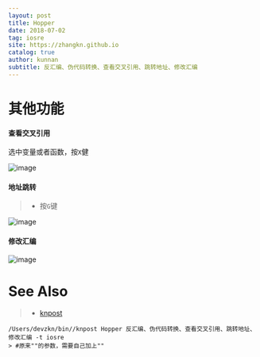 ```yaml
---
layout: post
title: Hopper
date: 2018-07-02
tag: iosre
site: https://zhangkn.github.io
catalog: true
author: kunnan
subtitle: 反汇编、伪代码转换、查看交叉引用、跳转地址、修改汇编
---
```




# 其他功能

####  查看交叉引用

选中变量或者函数，按`X`健

![image](https://ws1.sinaimg.cn/large/af39b376gy1fsv90mp442j216y0m8mz3.jpg)

#### 地址跳转

> * 按`G`键

![image](https://ws1.sinaimg.cn/large/af39b376gy1fsv8zd1kxmj20qu066q3l.jpg)



#### 修改汇编



![image](https://ws1.sinaimg.cn/large/af39b376gy1fsv928vvncj20is0wwjz1.jpg)

# See Also 

>* [knpost](https://github.com/zhangkn/KNBin/blob/master/knpost) 
>
```
/Users/devzkn/bin//knpost Hopper 反汇编、伪代码转换、查看交叉引用、跳转地址、修改汇编 -t iosre
> #原来""的参数，需要自己加上""
```

